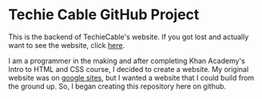 # Techie Cable GitHub Project
This is the backend of TechieCable's website. If you got lost and actually want to see the website, click [here](https://techiecable.github.io/).

I am a programmer in the making and after completing Khan Academy's Intro to HTML and CSS course, I decided to create a website. My original website was on [google sites](https://sites.google.com/view/techiecable), but I wanted a website that I could build from the ground up. So, I began creating this repository here on github.
